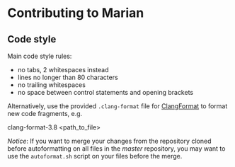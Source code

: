 Contributing to Marian
======================

## Code style

Main code style rules:

* no tabs, 2 whitespaces instead
* lines no longer than 80 characters
* no trailing whitespaces
* no space between control statements and opening brackets

Alternatively, use the provided `.clang-format` file for
[ClangFormat](https://clang.llvm.org/docs/ClangFormat.html) to format new code
fragments, e.g.

  clang-format-3.8 <path_to_file>

*Notice*: If you want to merge your changes from the repository cloned before
autoformatting on all files in the _master_ repository, you may want to use the
`autoformat.sh` script on your files before the merge.
